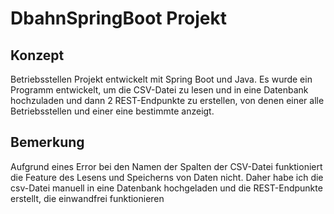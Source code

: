 # DbahnSpringBoot Projekt
## Konzept
Betriebsstellen Projekt entwickelt mit Spring Boot und Java.
Es wurde ein Programm entwickelt, um die CSV-Datei zu lesen und in eine Datenbank hochzuladen und dann 2 REST-Endpunkte zu erstellen, von denen einer alle Betriebsstellen und einer eine bestimmte anzeigt.

## Bemerkung
Aufgrund eines Error bei den Namen der Spalten der CSV-Datei funktioniert die Feature des Lesens und Speicherns von Daten nicht.
Daher habe ich die csv-Datei manuell in eine Datenbank hochgeladen und die REST-Endpunkte erstellt, die einwandfrei funktionieren

